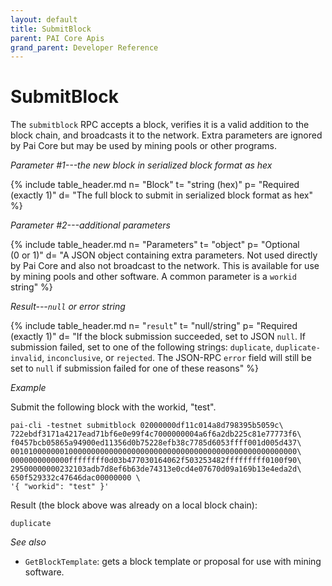 ```yaml
---
layout: default
title: SubmitBlock
parent: PAI Core Apis
grand_parent: Developer Reference
---
```


SubmitBlock
=======================

The `submitblock` RPC accepts a block, verifies it is a valid addition to the block chain, and broadcasts it to the network. Extra parameters are ignored by Pai Core but may be used by mining pools or other programs.

*Parameter #1---the new block in serialized block format as hex*

{% include table_header.md
  n= "Block"
  t= "string (hex)"
  p= "Required<br>(exactly 1)"
  d= "The full block to submit in serialized block format as hex"
%}

*Parameter #2---additional parameters*

{% include table_header.md
  n= "Parameters"
  t= "object"
  p= "Optional<br>(0 or 1)"
  d= "A JSON object containing extra parameters.  Not used directly by Pai Core and also not broadcast to the network.  This is available for use by mining pools and other software.  A common parameter is a `workid` string"
%}

*Result---`null` or error string*

{% include table_header.md
  n= "`result`"
  t= "null/string"
  p= "Required<br>(exactly 1)"
  d= "If the block submission succeeded, set to JSON `null`.  If submission failed, set to one of the following strings: `duplicate`, `duplicate-invalid`, `inconclusive`, or `rejected`.  The JSON-RPC `error` field will still be set to `null` if submission failed for one of these reasons"
%}

*Example*

Submit the following block with the workid, "test".

```
pai-cli -testnet submitblock 02000000df11c014a8d798395b5059c\
722ebdf3171a4217ead71bf6e0e99f4c7000000004a6f6a2db225c81e77773f6\
f0457bcb05865a94900ed11356d0b75228efb38c7785d6053ffff001d005d437\
0010100000001000000000000000000000000000000000000000000000000000\
0000000000000ffffffff0d03b477030164062f503253482fffffffff0100f90\
29500000000232103adb7d8ef6b63de74313e0cd4e07670d09a169b13e4eda2d\
650f529332c47646dac00000000 \
'{ "workid": "test" }'
```

Result (the block above was already on a local block chain):

```
duplicate
```

*See also*

* `GetBlockTemplate`: gets a block template or proposal for use with mining software.
